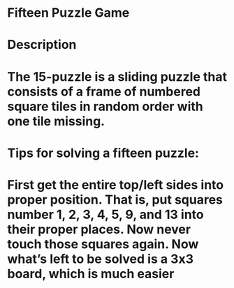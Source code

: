 
<h1>Fifteen Puzzle Game<h1>
<h1>Description<h1>
The 15-puzzle is a sliding puzzle that consists of a frame of numbered square tiles in random order with one tile missing.
<h1>Tips for solving a fifteen puzzle: <h1>
First get the entire top/left sides into proper position. That is, put squares number 1, 2, 3, 4, 5, 9, and 13 into their proper places. Now never touch those squares again. Now what’s left to be solved is a 3x3 board, which is much easier 
